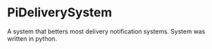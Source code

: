 # PiDeliverySystem
A system that betters most delivery notification systems. System was written in python.
